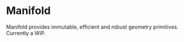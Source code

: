 # Manifold

Manifold provides immutable, efficient and robust geometry primitives. Currently a WIP.
